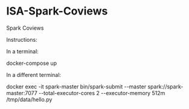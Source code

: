 # ISA-Spark-Coviews
Spark Coviews

Instructions:

In a terminal:

docker-compose up

In a different terminal:

docker exec -it spark-master bin/spark-submit --master spark://spark-master:7077 --total-executor-cores 2 --executor-memory 512m /tmp/data/hello.py
